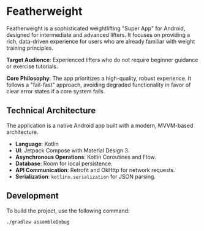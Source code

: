 # Featherweight

Featherweight is a sophisticated weightlifting "Super App" for Android, designed for intermediate and advanced lifters. It focuses on providing a rich, data-driven experience for users who are already familiar with weight training principles.

**Target Audience**: Experienced lifters who do not require beginner guidance or exercise tutorials.

**Core Philosophy**: The app prioritizes a high-quality, robust experience. It follows a "fail-fast" approach, avoiding degraded functionality in favor of clear error states if a core system fails.

## Technical Architecture

The application is a native Android app built with a modern, MVVM-based architecture.

- **Language**: Kotlin
- **UI**: Jetpack Compose with Material Design 3.
- **Asynchronous Operations**: Kotlin Coroutines and Flow.
- **Database**: Room for local persistence.
- **API Communication**: Retrofit and OkHttp for network requests.
- **Serialization**: `kotlinx.serialization` for JSON parsing.

## Development

To build the project, use the following command:

```bash
./gradlew assembleDebug
```